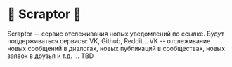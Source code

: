 # 🦖 Scraptor 🦖
Scraptor -- сервис отслеживания новых уведомлений по ссылке.
Будут поддерживаться сервисы: VK, Github, Reddit...
VK -- отслеживание новых сообщений в диалогах, новых публикаций в сообществах, новых заявок в друзья и т.д.
...
TBD
